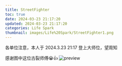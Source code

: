 ```yaml
---
title: StreetFighter
toc: true
date: 2024-03-23 21:17:20
updated: 2024-03-23 21:17:20
categories: Life Spark
thumbnail: images/Life%20Spark/StreetFighter1.png
---
```


各单位注意，本人于 2024.3.23 21:17 登上大师位，望周知
<!--more-->
感谢图中这位古裂师傅😭👍
![preview](images/Life%20Spark/StreetFighter2.png)
